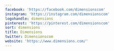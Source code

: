 ```yaml
---
facebook: 'https://facebook.com/dimensionscom'
instagram: 'https://instagram.com/dimensionscom'
logohandle: dimensions
pinterest: 'https://pinterest.com/dimensionscom'
sort: dimensions
title: Dimensions
twitter: Dimensionscom
website: 'https://www.dimensions.com/'
---
```


